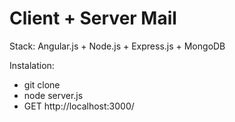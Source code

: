# Client + Server Mail<br>

Stack: Angular.js + Node.js + Express.js + MongoDB<br>

Instalation:<br>
<ul>
  <li>git clone</li>
  <li>node server.js</li>
  <li>GET http://localhost:3000/</li>
</ul>
